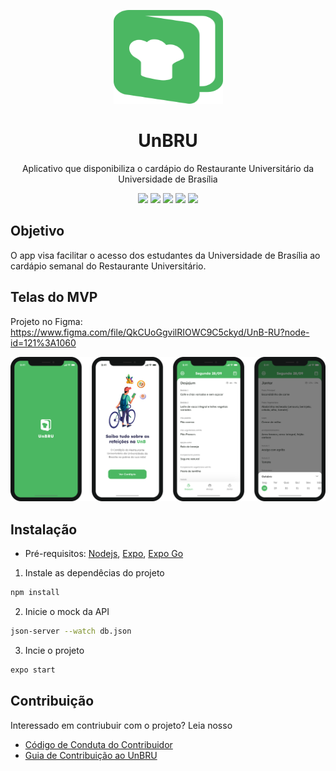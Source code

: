 <p align="center">
    <img src="./assets/logo.svg" height="150" width="175" alt="UnBRU" />
</p>

<h1 align="center">UnBRU</h1>

<p align="center">Aplicativo que disponibiliza o cardápio do Restaurante Universitário da Universidade de Brasília</p>

<div align="center">
    <img src="https://img.shields.io/github/license/LeonardoRibas/unb-ru-app" />
    <img src="https://img.shields.io/static/v1?label=Typescript&message=~4.3.5&color=4179C6&logo=typescript"/>
    <img src="https://img.shields.io/static/v1?label=Expo&message=~42.0.3&color=000020&logo=expo"/>
    <img src="https://img.shields.io/static/v1?label=ESLint&message=^7.23.0&color=4B32C3&logo=eslint"/>
    <img src="https://img.shields.io/static/v1?label=Prettier&message=2.2.3&color=F7B93E&logo=prettier"/>
</div>

## Objetivo

O app visa facilitar o acesso dos estudantes da Universidade de Brasília ao cardápio semanal do Restaurante Universitário.

## Telas do MVP

Projeto no Figma: https://www.figma.com/file/QkCUoGgvilRIOWC9C5ckyd/UnB-RU?node-id=121%3A1060

<img src="./assets/demo.svg" />

## Instalação

- Pré-requisitos:
<a href="https://nodejs.org/en/">Nodejs</a>, <a href="https://docs.expo.dev/get-started/installation/">Expo</a>, <a href="https://expo.dev/client">Expo Go</a>

1. Instale as dependêcias do projeto

```bash
npm install
```
2. Inicie o mock da API

```bash
json-server --watch db.json
```

3. Incie o projeto

```bash
expo start
```

## Contribuição

Interessado em contriubuir com o projeto? Leia nosso
- [Código de Conduta do Contribuidor](https://github.com/LeonardoRibas/unb-ru-app/blob/develop/.github/CODE_OF_CONDUCT.md)
- [Guia de Contribuição ao UnBRU](https://github.com/LeonardoRibas/unb-ru-app/blob/develop/.github/CONTRIBUTING.md)
